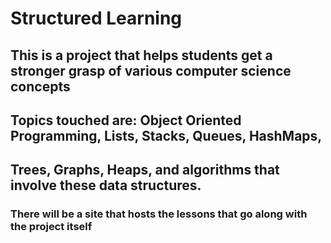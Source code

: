 # Structured Learning

## This is a project that helps students get a stronger grasp of various computer science concepts
## Topics touched are: Object Oriented Programming, Lists, Stacks, Queues, HashMaps,
## Trees, Graphs, Heaps, and algorithms that involve these data structures.

### There will be a site that hosts the lessons that go along with the project itself
